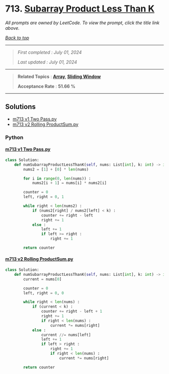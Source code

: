 # 713. [Subarray Product Less Than K](<https://leetcode.com/problems/subarray-product-less-than-k>)

*All prompts are owned by LeetCode. To view the prompt, click the title link above.*

*[Back to top](<../README.md>)*

------

> *First completed : July 01, 2024*
>
> *Last updated : July 01, 2024*

------

> **Related Topics** : **[Array](<by_topic/Array.md>), [Sliding Window](<by_topic/Sliding Window.md>)**
>
> **Acceptance Rate** : **51.66 %**

------

## Solutions

- [m713 v1 Two Pass.py](<../my-submissions/m713 v1 Two Pass.py>)
- [m713 v2 Rolling ProductSum.py](<../my-submissions/m713 v2 Rolling ProductSum.py>)
### Python
#### [m713 v1 Two Pass.py](<../my-submissions/m713 v1 Two Pass.py>)
```Python
class Solution:
    def numSubarrayProductLessThanK(self, nums: List[int], k: int) -> int:
        nums2 = [1] + [0] * len(nums)

        for i in range(0, len(nums)) :
            nums2[i + 1] = nums[i] * nums2[i]

        counter = 0
        left, right = 0, 1

        while right < len(nums2) :
            if (nums2[right] / nums2[left] < k) :
                counter += right - left
                right += 1
            else :
                left += 1
                if left >= right :
                    right += 1

        return counter
```

#### [m713 v2 Rolling ProductSum.py](<../my-submissions/m713 v2 Rolling ProductSum.py>)
```Python
class Solution:
    def numSubarrayProductLessThanK(self, nums: List[int], k: int) -> int:
        current = nums[0]

        counter = 0
        left, right = 0, 0

        while right < len(nums) :
            if (current < k) :
                counter += right - left + 1
                right += 1
                if right < len(nums) :
                    current *= nums[right]
            else :
                current //= nums[left]
                left += 1
                if left > right :
                    right += 1
                    if right < len(nums) :
                        current *= nums[right]

        return counter
```

